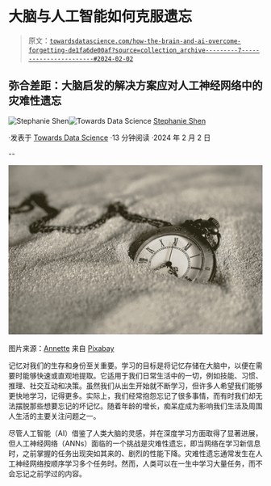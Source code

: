 # 大脑与人工智能如何克服遗忘

> 原文：[`towardsdatascience.com/how-the-brain-and-ai-overcome-forgetting-de1fa6de00af?source=collection_archive---------7-----------------------#2024-02-02`](https://towardsdatascience.com/how-the-brain-and-ai-overcome-forgetting-de1fa6de00af?source=collection_archive---------7-----------------------#2024-02-02)

## 弥合差距：大脑启发的解决方案应对人工神经网络中的灾难性遗忘

[](https://jshen9889.medium.com/?source=post_page---byline--de1fa6de00af--------------------------------)![Stephanie Shen](https://jshen9889.medium.com/?source=post_page---byline--de1fa6de00af--------------------------------)[](https://towardsdatascience.com/?source=post_page---byline--de1fa6de00af--------------------------------)![Towards Data Science](https://towardsdatascience.com/?source=post_page---byline--de1fa6de00af--------------------------------) [Stephanie Shen](https://jshen9889.medium.com/?source=post_page---byline--de1fa6de00af--------------------------------)

·发表于 [Towards Data Science](https://towardsdatascience.com/?source=post_page---byline--de1fa6de00af--------------------------------) ·13 分钟阅读 ·2024 年 2 月 2 日

--

![](img/d271728691917e2c4d6cf7c79feecd10.png)

图片来源：[Annette](https://pixabay.com/users/anncapictures-1564471/?utm_source=link-attribution&utm_medium=referral&utm_campaign=image&utm_content=3156771) 来自 [Pixabay](https://pixabay.com//?utm_source=link-attribution&utm_medium=referral&utm_campaign=image&utm_content=3156771)

记忆对我们的生存和身份至关重要。学习的目标是将记忆存储在大脑中，以便在需要时能够快速或直观地提取。它适用于我们日常生活中的一切，例如技能、习惯、推理、社交互动和决策。虽然我们从出生开始就不断学习，但许多人希望我们能够更快地学习，记得更多。实际上，我们经常抱怨忘记了很多事情，而有时我们却无法摆脱那些想要忘记的坏记忆。随着年龄的增长，痴呆症成为影响我们生活及周围人生活的主要关注问题之一。

尽管人工智能（AI）借鉴了人类大脑的灵感，并在深度学习方面取得了显著进展，但人工神经网络（ANNs）面临的一个挑战是灾难性遗忘，即当网络在学习新信息时，之前掌握的任务出现突如其来的、剧烈的性能下降。灾难性遗忘通常发生在人工神经网络按顺序学习多个任务时。然而，人类可以在一生中学习大量任务，而不会忘记之前学过的内容。
